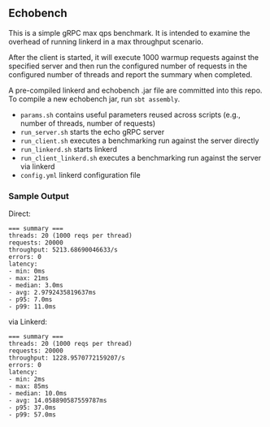 ## Echobench

This is a simple gRPC max qps benchmark. It is intended to examine the overhead of 
running linkerd in a max throughput scenario. 

After the client is started, it will execute 1000 warmup requests against the specified server and then 
run the configured number of requests in the configured number of threads and report the summary 
when completed. 

A pre-compiled linkerd and echobench .jar file are committed into this repo. To compile a new echobench jar, run `sbt assembly`. 

* `params.sh` contains useful parameters reused across scripts (e.g., number of threads, number of requests)
* `run_server.sh` starts the echo gRPC server
* `run_client.sh` executes a benchmarking run against the server directly
* `run_linkerd.sh` starts linkerd
* `run_client_linkerd.sh` executes a benchmarking run against the server via linkerd
* `config.yml` linkerd configuration file

### Sample Output 

Direct: 
```
=== summary ===
threads: 20 (1000 reqs per thread)
requests: 20000
throughput: 5213.68690046633/s
errors: 0
latency:
- min: 0ms
- max: 21ms
- median: 3.0ms
- avg: 2.9792435819637ms
- p95: 7.0ms
- p99: 11.0ms
```

via Linkerd: 
```
=== summary ===
threads: 20 (1000 reqs per thread)
requests: 20000
throughput: 1228.9570772159207/s
errors: 0
latency:
- min: 2ms
- max: 85ms
- median: 10.0ms
- avg: 14.058890587559787ms
- p95: 37.0ms
- p99: 57.0ms
```


